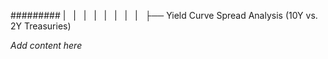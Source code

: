 ######### |   |   |   |   |   |   |   |   ├── Yield Curve Spread Analysis (10Y vs. 2Y Treasuries)

*Add content here*